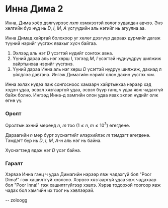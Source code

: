 Инна Дима 2
===========
Инна, Дима хоёр дэлгүүрээс $n x m$ хэмжээтэй хөлөг худалдан авчээ. Энэ
хөлгийн бүх нүд нь $D$, $I$, $M$, $A$ үсгүүдийн аль нэгийг нь агуулна аа.

Инна Димад хайртай болохоор уг хөлөг дээгүүр дараах дүрмийг дагаж түүний нэрийг
үүсгэж явахыг хүсч байгаа.

 1. Эхлээд аль нэг $D$ үсэгтэй нүдийг сонгож авна.
 2. Үүний дараа аль нэг хөрш $I$, тэгээд $M$, $I$ үсэгтэй нүднүүдрүү шилжиж хайртынхаа нэрийг үүсгэнэ.
 3. Үүний дараа Инна аль нэг хөрш $D$ үсэгтэй нүдрүү шилжиж, дахиад л үйлдлээ давтана. Ингэж Димагийн нэрийг олон дахин үүсгэх юм.

Инна эхлэх нүдээ яаж сонгосноос хамаарч хайртынхаа нэрээр хэд хэдэн удаа, эсвэл
хязгааргүй удаа, эсвэл бүүр ганц ч удаа явж чадахгүй байж болно. Ингээд Инна-д
хамгийн олон удаа явах эхлэл нүдийг олж өгнө үү.


### Оролт
Оролтын эхний мөрөнд $n$, $m$ тоо ($1 ≤ n, m ≤ 10^3$) өгөгдөнө.

Дараагийн $n$ мөр бүрт хүснэгтийг илэрхийлэх $m$ тэмдэгт өгөгдөнө. Тэмдэгт бүр
нь $D$, $I$, $M$, $A$-н аль нэг нь байна.

Хүснэгтэнд ядаж нэг $D$ үсэг байна.


### Гаралт
Хэрвээ Инна ганц ч удаа Димагийн нэрээр явж чадахгүй бол "Poor Dima!" гэж
хашилтгүй хэвлэнэ. Хэрвээ хязгааргүй удаа явж чадахаар бол "Poor Inna!" гэж
хашилтгүйгээр хэвлэ. Хэрэв тодорхой тоогоор явж чадах бол хамгийн их тоог нь
хэвлээрэй.

-- zoloogg
